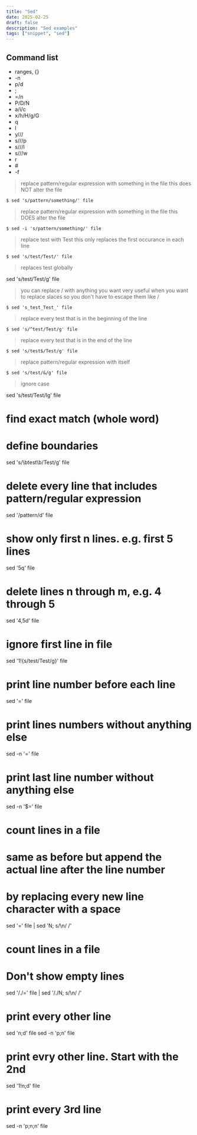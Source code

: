 ```yaml
---
title: "Sed"
date: 2025-02-25
draft: false
description: "Sed examples"
tags: ["snippet", "sed"]
---
```


## Command list

- ranges, {}
- -n
- p/d
- ;
- =/n
- P/D/N
- a/i/c
- x/h/H/g/G
- q
- l
- y///
- s///p
- s///I
- s///w
- r
- \#
- -f

> replace pattern/regular expression with something in the file
> this does NOT alter the file

`$ sed 's/pattern/something/' file`

> replace pattern/regular expression with something in the file
> this DOES alter the file

`$ sed -i 's/pattern/something/' file`

> replace test with Test
> this only replaces the first occurance in each line

`$ sed 's/test/Test/' file`

> replaces test globally

sed 's/test/Test/g' file

> you can replace / with anything you want
> very useful when you want to replace slaces so you don't have to escape them like \/

`$ sed 's_test_Test_' file`

> replace every test that is in the beginning of the line

`$ sed 's/^test/Test/g' file`

> replace every test that is in the end of the line

`$ sed 's/test$/Test/g' file`

> replace pattern/regular expression with itself

`$ sed 's/test/&/g' file`

> ignore case

sed 's/test/Test/Ig' file

# find exact match (whole word)
# define boundaries

sed 's/\btest\b/Test/g' file

# delete every line that includes pattern/regular expression

sed '/pattern/d' file

# show only first n lines. e.g. first 5 lines

sed '5q' file

# delete lines n through m, e.g. 4 through 5

sed '4,5d' file

# ignore first line in file

sed '1!{s/test/Test/g}' file

# print line number before each line

sed '=' file

# print lines numbers without anything else

sed -n '=' file

# print last line number without anything else

sed -n '$=' file

# count lines in a file
# same as before but append the actual line after the line number
# by replacing every new line character with a space

sed '=' file | sed 'N; s/\n/ /'

# count lines in a file
# Don't show empty lines

sed '/./=' file | sed '/./N; s/\n/ /'

# print every other line

sed 'n;d' file
sed -n 'p;n' file

# print evry other line. Start with the 2nd

sed '1!n;d' file

# print every 3rd line

sed -n 'p;n;n' file
